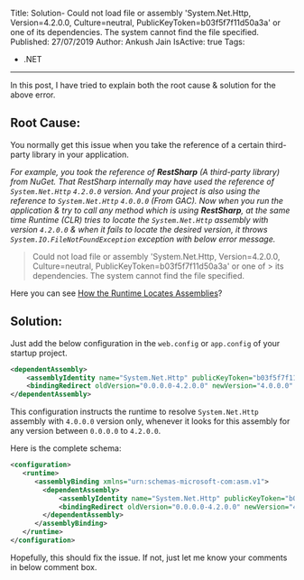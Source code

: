 Title: Solution- Could not load file or assembly 'System.Net.Http, Version=4.2.0.0, Culture=neutral, PublicKeyToken=b03f5f7f11d50a3a' or one of its dependencies. The system cannot find the file specified.
Published: 27/07/2019
Author: Ankush Jain
IsActive: true
Tags:
  - .NET
---
In this post, I have tried to explain both the root cause & solution for the above error.

## Root Cause:

You normally get this issue when you take the reference of a certain third-party library in your application.

*For example, you took the reference of **RestSharp** (A third-party library) from NuGet. That RestSharp internally may have used the reference of `System.Net.Http` `4.2.0.0` version. And your project is also using the reference to `System.Net.Http` `4.0.0.0` (From GAC). Now when you run the application & try to call any method which is using **RestSharp**, at the same time Runtime (CLR) tries to locate the `System.Net.Http` assembly with version `4.2.0.0` & when it fails to locate the desired version, it throws `System.IO.FileNotFoundException` exception with below error message.*

> Could not load file or assembly 'System.Net.Http, Version=4.2.0.0, Culture=neutral, PublicKeyToken=b03f5f7f11d50a3a' or one of > its dependencies. The system cannot find the file specified.

Here you can see [How the Runtime Locates Assemblies](https://docs.microsoft.com/en-us/dotnet/framework/deployment/how-the-runtime-locates-assemblies)?

## Solution:

Just add the below configuration in the `web.config` or `app.config` of your startup project.

```xml
<dependentAssembly>
	<assemblyIdentity name="System.Net.Http" publicKeyToken="b03f5f7f11d50a3a" culture="neutral" />
	<bindingRedirect oldVersion="0.0.0.0-4.2.0.0" newVersion="4.0.0.0" />
</dependentAssembly>
```

This configuration instructs the runtime to resolve `System.Net.Http` assembly with `4.0.0.0` version only, whenever it looks for this assembly for any version between `0.0.0.0` to `4.2.0.0`.

Here is the complete schema:

```xml
<configuration>  
   <runtime>  
	  <assemblyBinding xmlns="urn:schemas-microsoft-com:asm.v1">  
		<dependentAssembly>
			<assemblyIdentity name="System.Net.Http" publicKeyToken="b03f5f7f11d50a3a" culture="neutral" />
			<bindingRedirect oldVersion="0.0.0.0-4.2.0.0" newVersion="4.0.0.0" />
		</dependentAssembly>
	  </assemblyBinding>  
   </runtime>  
</configuration>
```  

Hopefully, this should fix the issue. If not, just let me know your comments in below comment box.

                
